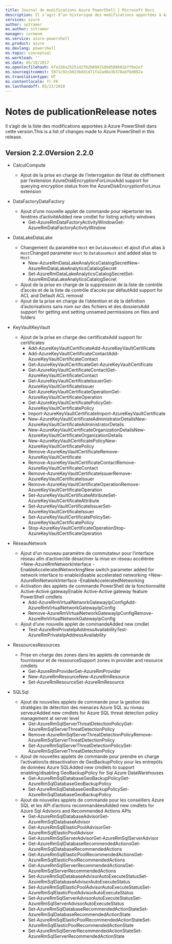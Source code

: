 ```yaml
---
title: Journal de modifications Azure PowerShell | Microsoft Docs
description: Il s’agit d’un historique des modifications apportées à Azure PowerShell dans la dernière version.
services: azure
author: sptramer
ms.author: sttramer
manager: carmonm
ms.service: azure-powershell
ms.product: azure
ms.devlang: powershell
ms.topic: conceptual
ms.workload: ''
ms.date: 05/18/2017
ms.openlocfilehash: 6fe226a2525142f82b894318b0588681bff0e2ef
ms.sourcegitcommit: 5971c92cb023bdd1d71fa2ad0a3b378abfbd092a
ms.translationtype: HT
ms.contentlocale: fr-FR
ms.lasthandoff: 05/23/2018
---
```

# <a name="release-notes"></a><span data-ttu-id="99330-103">Notes de publication</span><span class="sxs-lookup"><span data-stu-id="99330-103">Release notes</span></span>

<span data-ttu-id="99330-104">Il s’agit de la liste des modifications apportées à Azure PowerShell dans cette version.</span><span class="sxs-lookup"><span data-stu-id="99330-104">This is a list of changes made to Azure PowerShell in this release.</span></span>

## <a name="version-220"></a><span data-ttu-id="99330-105">Version 2.2.0</span><span class="sxs-lookup"><span data-stu-id="99330-105">Version 2.2.0</span></span>
* <span data-ttu-id="99330-106">Calcul</span><span class="sxs-lookup"><span data-stu-id="99330-106">Compute</span></span>
  - <span data-ttu-id="99330-107">Ajout de la prise en charge de l’interrogation de l’état de chiffrement par l’extension AzureDiskEncryptionForLinux</span><span class="sxs-lookup"><span data-stu-id="99330-107">Add support for querying encryption status from the AzureDiskEncryptionForLinux extension</span></span>
* <span data-ttu-id="99330-108">DataFactory</span><span class="sxs-lookup"><span data-stu-id="99330-108">DataFactory</span></span>
  - <span data-ttu-id="99330-109">Ajout d’une nouvelle applet de commande pour répertorier les fenêtres d’activité</span><span class="sxs-lookup"><span data-stu-id="99330-109">Added new cmdlet for listing activity windows</span></span>
    + <span data-ttu-id="99330-110">Get-AzureRmDataFactoryActivityWindow</span><span class="sxs-lookup"><span data-stu-id="99330-110">Get-AzureRmDataFactoryActivityWindow</span></span>
* <span data-ttu-id="99330-111">DataLake</span><span class="sxs-lookup"><span data-stu-id="99330-111">DataLake</span></span>
  - <span data-ttu-id="99330-112">Changement du paramètre `Host` en `DatabaseHost` et ajout d’un alias à `Host`</span><span class="sxs-lookup"><span data-stu-id="99330-112">Changed parameter `Host` to `DatabaseHost` and added alias to `Host`</span></span>
    + <span data-ttu-id="99330-113">New-AzureRmDataLakeAnalyticsCatalogSecret</span><span class="sxs-lookup"><span data-stu-id="99330-113">New-AzureRmDataLakeAnalyticsCatalogSecret</span></span>
    + <span data-ttu-id="99330-114">Set-AzureRmDataLakeAnalyticsCatalogSecret</span><span class="sxs-lookup"><span data-stu-id="99330-114">Set-AzureRmDataLakeAnalyticsCatalogSecret</span></span>
  - <span data-ttu-id="99330-115">Ajout de la prise en charge de la suppression de la liste de contrôle d’accès et de la liste de contrôle d’accès par défaut</span><span class="sxs-lookup"><span data-stu-id="99330-115">Add support for ACL and Default ACL removal</span></span>
  - <span data-ttu-id="99330-116">Ajout de la prise en charge de l’obtention et de la définition d’autorisations sans nom sur des fichiers et des dossiers</span><span class="sxs-lookup"><span data-stu-id="99330-116">Add support for getting and setting unnamed permissions on files and folders</span></span>
* <span data-ttu-id="99330-117">KeyVault</span><span class="sxs-lookup"><span data-stu-id="99330-117">KeyVault</span></span>
  - <span data-ttu-id="99330-118">Ajout de la prise en charge des certificats</span><span class="sxs-lookup"><span data-stu-id="99330-118">Add support for certificates</span></span>
    + <span data-ttu-id="99330-119">Add-AzureKeyVaultCertificate</span><span class="sxs-lookup"><span data-stu-id="99330-119">Add-AzureKeyVaultCertificate</span></span>
    + <span data-ttu-id="99330-120">Add-AzureKeyVaultCertificateContact</span><span class="sxs-lookup"><span data-stu-id="99330-120">Add-AzureKeyVaultCertificateContact</span></span>
    + <span data-ttu-id="99330-121">Get-AzureKeyVaultCertificate</span><span class="sxs-lookup"><span data-stu-id="99330-121">Get-AzureKeyVaultCertificate</span></span>
    + <span data-ttu-id="99330-122">Get-AzureKeyVaultCertificateContact</span><span class="sxs-lookup"><span data-stu-id="99330-122">Get-AzureKeyVaultCertificateContact</span></span>
    + <span data-ttu-id="99330-123">Get-AzureKeyVaultCertificateIssuer</span><span class="sxs-lookup"><span data-stu-id="99330-123">Get-AzureKeyVaultCertificateIssuer</span></span>
    + <span data-ttu-id="99330-124">Get-AzureKeyVaultCertificateOperation</span><span class="sxs-lookup"><span data-stu-id="99330-124">Get-AzureKeyVaultCertificateOperation</span></span>
    + <span data-ttu-id="99330-125">Get-AzureKeyVaultCertificatePolicy</span><span class="sxs-lookup"><span data-stu-id="99330-125">Get-AzureKeyVaultCertificatePolicy</span></span>
    + <span data-ttu-id="99330-126">Import-AzureKeyVaultCertificate</span><span class="sxs-lookup"><span data-stu-id="99330-126">Import-AzureKeyVaultCertificate</span></span>
    + <span data-ttu-id="99330-127">New-AzureKeyVaultCertificateAdministratorDetails</span><span class="sxs-lookup"><span data-stu-id="99330-127">New-AzureKeyVaultCertificateAdministratorDetails</span></span>
    + <span data-ttu-id="99330-128">New-AzureKeyVaultCertificateOrganizationDetails</span><span class="sxs-lookup"><span data-stu-id="99330-128">New-AzureKeyVaultCertificateOrganizationDetails</span></span>
    + <span data-ttu-id="99330-129">New-AzureKeyVaultCertificatePolicy</span><span class="sxs-lookup"><span data-stu-id="99330-129">New-AzureKeyVaultCertificatePolicy</span></span>
    + <span data-ttu-id="99330-130">Remove-AzureKeyVaultCertificate</span><span class="sxs-lookup"><span data-stu-id="99330-130">Remove-AzureKeyVaultCertificate</span></span>
    + <span data-ttu-id="99330-131">Remove-AzureKeyVaultCertificateContact</span><span class="sxs-lookup"><span data-stu-id="99330-131">Remove-AzureKeyVaultCertificateContact</span></span>
    + <span data-ttu-id="99330-132">Remove-AzureKeyVaultCertificateIssuer</span><span class="sxs-lookup"><span data-stu-id="99330-132">Remove-AzureKeyVaultCertificateIssuer</span></span>
    + <span data-ttu-id="99330-133">Remove-AzureKeyVaultCertificateOperation</span><span class="sxs-lookup"><span data-stu-id="99330-133">Remove-AzureKeyVaultCertificateOperation</span></span>
    + <span data-ttu-id="99330-134">Set-AzureKeyVaultCertificateAttribute</span><span class="sxs-lookup"><span data-stu-id="99330-134">Set-AzureKeyVaultCertificateAttribute</span></span>
    + <span data-ttu-id="99330-135">Set-AzureKeyVaultCertificateIssuer</span><span class="sxs-lookup"><span data-stu-id="99330-135">Set-AzureKeyVaultCertificateIssuer</span></span>
    + <span data-ttu-id="99330-136">Set-AzureKeyVaultCertificatePolicy</span><span class="sxs-lookup"><span data-stu-id="99330-136">Set-AzureKeyVaultCertificatePolicy</span></span>
    + <span data-ttu-id="99330-137">Stop-AzureKeyVaultCertificateOperation</span><span class="sxs-lookup"><span data-stu-id="99330-137">Stop-AzureKeyVaultCertificateOperation</span></span>
* <span data-ttu-id="99330-138">Réseau</span><span class="sxs-lookup"><span data-stu-id="99330-138">Network</span></span>

  - <span data-ttu-id="99330-139">Ajout d’un nouveau paramètre de commutateur pour l’interface réseau afin d’activer/de désactiver la mise en réseau accélérée +New-AzureRmNetworkInterface -EnableAcceleratedNetworking</span><span class="sxs-lookup"><span data-stu-id="99330-139">New switch parameter added for network interface to enable/disable accelerated networking +New-AzureRmNetworkInterface -EnableAcceleratedNetworking</span></span>
  - <span data-ttu-id="99330-140">Activation des applets de commande PowerShell de la fonctionnalité Active-Active gateway</span><span class="sxs-lookup"><span data-stu-id="99330-140">Enable Active-Active gateway feature PowerShell cmdlets</span></span>
    + <span data-ttu-id="99330-141">Add-AzureRmVirtualNetworkGatewayIpConfig</span><span class="sxs-lookup"><span data-stu-id="99330-141">Add-AzureRmVirtualNetworkGatewayIpConfig</span></span>
    + <span data-ttu-id="99330-142">Remove-AzureRmVirtualNetworkGatewayIpConfig</span><span class="sxs-lookup"><span data-stu-id="99330-142">Remove-AzureRmVirtualNetworkGatewayIpConfig</span></span>
  - <span data-ttu-id="99330-143">Ajout d’une nouvelle applet de commande</span><span class="sxs-lookup"><span data-stu-id="99330-143">Added new cmdlet</span></span>
    + <span data-ttu-id="99330-144">Test-AzureRmPrivateIpAddressAvailability</span><span class="sxs-lookup"><span data-stu-id="99330-144">Test-AzureRmPrivateIpAddressAvailability</span></span>
* <span data-ttu-id="99330-145">Ressources</span><span class="sxs-lookup"><span data-stu-id="99330-145">Resources</span></span>
  - <span data-ttu-id="99330-146">Prise en charge des zones dans les applets de commande de fournisseur et de ressource</span><span class="sxs-lookup"><span data-stu-id="99330-146">Support zones in provider and resource cmdlets</span></span>
    + <span data-ttu-id="99330-147">Get-AzureRmProvider</span><span class="sxs-lookup"><span data-stu-id="99330-147">Get-AzureRmProvider</span></span>
    + <span data-ttu-id="99330-148">New-AzureRmResource</span><span class="sxs-lookup"><span data-stu-id="99330-148">New-AzureRmResource</span></span>
    + <span data-ttu-id="99330-149">Set-AzureRmResource</span><span class="sxs-lookup"><span data-stu-id="99330-149">Set-AzureRmResource</span></span>
* <span data-ttu-id="99330-150">SQL</span><span class="sxs-lookup"><span data-stu-id="99330-150">Sql</span></span>
  - <span data-ttu-id="99330-151">Ajout de nouvelles applets de commande pour la gestion des stratégies de détection des menaces Azure SQL au niveau serveur</span><span class="sxs-lookup"><span data-stu-id="99330-151">Added new cmdlets for Azure SQL threat detection policy management at server level</span></span>
    + <span data-ttu-id="99330-152">Get-AzureRmSqlServerThreatDetectionPolicy</span><span class="sxs-lookup"><span data-stu-id="99330-152">Get-AzureRmSqlServerThreatDetectionPolicy</span></span>
    + <span data-ttu-id="99330-153">Remove-AzureRmSqlServerThreatDetectionPolicy</span><span class="sxs-lookup"><span data-stu-id="99330-153">Remove-AzureRmSqlServerThreatDetectionPolicy</span></span>
    + <span data-ttu-id="99330-154">Set-AzureRmSqlServerThreatDetectionPolicy</span><span class="sxs-lookup"><span data-stu-id="99330-154">Set-AzureRmSqlServerThreatDetectionPolicy</span></span>
  - <span data-ttu-id="99330-155">Ajout de nouvelles applets de commande pour prendre en charge l’activation/la désactivation de GeoBackupPolicy pour les entrepôts de données Azure SQL</span><span class="sxs-lookup"><span data-stu-id="99330-155">Added new cmdlets to support enabling/disabling GeoBackupPolicy for Sql Azure DataWarehouses</span></span>
    + <span data-ttu-id="99330-156">Get-AzureRmSqlDatabaseGeoBackupPolicy</span><span class="sxs-lookup"><span data-stu-id="99330-156">Get-AzureRmSqlDatabaseGeoBackupPolicy</span></span>
    + <span data-ttu-id="99330-157">Set-AzureRmSqlDatabaseGeoBackupPolicy</span><span class="sxs-lookup"><span data-stu-id="99330-157">Set-AzureRmSqlDatabaseGeoBackupPolicy</span></span>
  - <span data-ttu-id="99330-158">Ajout de nouvelles applets de commande pour les conseillers Azure SQL et les API d’actions recommandées</span><span class="sxs-lookup"><span data-stu-id="99330-158">Added new cmdlets for Azure Sql Advisors and Recommended Actions APIs</span></span>
    + <span data-ttu-id="99330-159">Get-AzureRmSqlDatabaseAdvisor</span><span class="sxs-lookup"><span data-stu-id="99330-159">Get-AzureRmSqlDatabaseAdvisor</span></span>
    + <span data-ttu-id="99330-160">Get-AzureRmSqlElasticPoolAdvisor</span><span class="sxs-lookup"><span data-stu-id="99330-160">Get-AzureRmSqlElasticPoolAdvisor</span></span>
    + <span data-ttu-id="99330-161">Get-AzureRmSqlServerAdvisor</span><span class="sxs-lookup"><span data-stu-id="99330-161">Get-AzureRmSqlServerAdvisor</span></span>
    + <span data-ttu-id="99330-162">Get-AzureRmSqlDatabaseRecommendedActions</span><span class="sxs-lookup"><span data-stu-id="99330-162">Get-AzureRmSqlDatabaseRecommendedActions</span></span>
    + <span data-ttu-id="99330-163">Get-AzureRmSqlElasticPoolRecommendedActions</span><span class="sxs-lookup"><span data-stu-id="99330-163">Get-AzureRmSqlElasticPoolRecommendedActions</span></span>
    + <span data-ttu-id="99330-164">Get-AzureRmSqlServerRecommendedActions</span><span class="sxs-lookup"><span data-stu-id="99330-164">Get-AzureRmSqlServerRecommendedActions</span></span>
    + <span data-ttu-id="99330-165">Set-AzureRmSqlDatabaseAdvisorAutoExecuteStatus</span><span class="sxs-lookup"><span data-stu-id="99330-165">Set-AzureRmSqlDatabaseAdvisorAutoExecuteStatus</span></span>
    + <span data-ttu-id="99330-166">Set-AzureRmSqlElasticPoolAdvisorAutoExecuteStatus</span><span class="sxs-lookup"><span data-stu-id="99330-166">Set-AzureRmSqlElasticPoolAdvisorAutoExecuteStatus</span></span>
    + <span data-ttu-id="99330-167">Set-AzureRmSqlServerAdvisorAutoExecuteStatus</span><span class="sxs-lookup"><span data-stu-id="99330-167">Set-AzureRmSqlServerAdvisorAutoExecuteStatus</span></span>
    + <span data-ttu-id="99330-168">Set-AzureRmSqlDatabaseRecommendedActionState</span><span class="sxs-lookup"><span data-stu-id="99330-168">Set-AzureRmSqlDatabaseRecommendedActionState</span></span>
    + <span data-ttu-id="99330-169">Set-AzureRmSqlElasticPoolRecommendedActionState</span><span class="sxs-lookup"><span data-stu-id="99330-169">Set-AzureRmSqlElasticPoolRecommendedActionState</span></span>
    + <span data-ttu-id="99330-170">Set-AzureRmSqlServerRecommendedActionState</span><span class="sxs-lookup"><span data-stu-id="99330-170">Set-AzureRmSqlServerRecommendedActionState</span></span>
